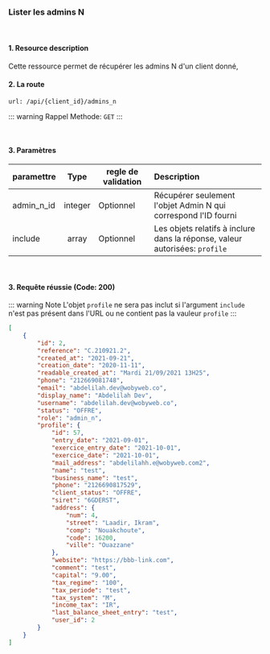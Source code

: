 <meta charset="utf-8"/>

### Lister les admins N

<br />

#### 1. Resource description

Cette ressource permet de récupérer les admins N d'un client donné,

#### 2. La route
```
url: /api/{client_id}/admins_n
```

::: warning Rappel
Methode:  `GET`
:::

<br />


#### 3. Paramètres

| paramettre | Type | regle de validation | Description |
| -------------------- | :---------: | ------------------------------------------------------------------------------------------------------------ | :-------------------------------------------------------------------------------------------------------- |
| admin_n_id | integer | Optionnel | Récupérer seulement l'objet Admin N qui correspond l'ID fourni |
| include | array | Optionnel | Les objets relatifs à inclure dans la réponse, valeur autorisées: `profile` |


<br />

#### 3. Requête réussie (Code: 200)


::: warning Note
L'objet `profile` ne sera pas inclut si l'argument `include` n'est pas présent dans l'URL ou ne contient pas la vauleur `profile`
:::


``` JSON
[
    {
        "id": 2,
        "reference": "C.210921.2",
        "created_at": "2021-09-21",
        "creation_date": "2020-11-11",
        "readable_created_at": "Mardi 21/09/2021 13H25",
        "phone": "212669081748",
        "email": "abdelilah.dev@wobyweb.co",
        "display_name": "Abdelilah Dev",
        "username": "abdelilah.dev@wobyweb.co",
        "status": "OFFRE",
        "role": "admin_n",
        "profile": {
            "id": 57,
            "entry_date": "2021-09-01",
            "exercice_entry_date": "2021-10-01",
            "exercice_date": "2021-10-01",
            "mail_address": "abdelilahh.e@wobyweb.com2",
            "name": "test",
            "business_name": "test",
            "phone": "2126690817529",
            "client_status": "OFFRE",
            "siret": "6GDERST",
            "address": {
                "num": 4,
                "street": "Laadir, Ikram",
                "comp": "Nouakchoute",
                "code": 16200,
                "ville": "Ouazzane"
            },
            "website": "https://bbb-link.com",
            "comment": "test",
            "capital": "9.00",
            "tax_regime": "100",
            "tax_periode": "test",
            "tax_system": "M",
            "income_tax": "IR",
            "last_balance_sheet_entry": "test",
            "user_id": 2
        }
    }
]
```

